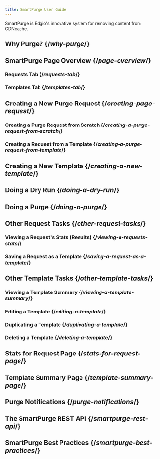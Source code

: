 ```yaml
---
title: SmartPurge User Guide
---
```


SmartPurge is Edgio's innovative system for removing content from CDNcache.



## Why Purge?  {/*why-purge*/}
## SmartPurge Page Overview  {/*page-overview*/}
### Requests Tab  {/*requests-tab*/}
### Templates Tab  {/*templates-tab*/}
## Creating a New Purge Request  {/*creating-page-request*/}
### Creating a Purge Request from Scratch  {/*creating-a-purge-request-from-scratch*/}
### Creating a Request from a Template  {/*creating-a-purge-request-from-template*/}
## Creating a New Template  {/*creating-a-new-template*/}
## Doing a Dry Run  {/*doing-a-dry-run*/}
## Doing a Purge  {/*doing-a-purge*/}
## Other Request Tasks  {/*other-request-tasks*/}
### Viewing a Request's Stats (Results)  {/*viewing-a-requests-stats*/}
### Saving a Request as a Template  {/*saving-a-request-as-a-template*/}
## Other Template Tasks  {/*other-template-tasks*/}
### Viewing a Template Summary  {/*viewing-a-template-summary*/}
### Editing a Template  {/*editing-a-template*/}
### Duplicating a Template  {/*duplicating-a-template*/}
### Deleting a Template  {/*deleting-a-template*/}
## Stats for Request Page  {/*stats-for-request-page*/}
## Template Summary Page  {/*template-summary-page*/}
## Purge Notifications  {/*purge-notifications*/}
## The SmartPurge REST API  {/*smartpurge-rest-api*/}
## SmartPurge Best Practices  {/*smartpurge-best-practices*/}
